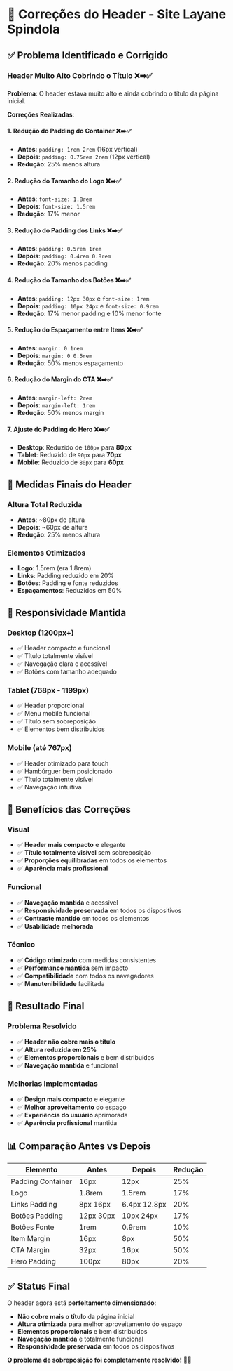 # 📏 Correções do Header - Site Layane Spindola

## ✅ Problema Identificado e Corrigido

### **Header Muito Alto Cobrindo o Título** ❌➡️✅
**Problema**: O header estava muito alto e ainda cobrindo o título da página inicial.

**Correções Realizadas**:

#### 1. **Redução do Padding do Container** ❌➡️✅
- **Antes**: `padding: 1rem 2rem` (16px vertical)
- **Depois**: `padding: 0.75rem 2rem` (12px vertical)
- **Redução**: 25% menos altura

#### 2. **Redução do Tamanho do Logo** ❌➡️✅
- **Antes**: `font-size: 1.8rem`
- **Depois**: `font-size: 1.5rem`
- **Redução**: 17% menor

#### 3. **Redução do Padding dos Links** ❌➡️✅
- **Antes**: `padding: 0.5rem 1rem`
- **Depois**: `padding: 0.4rem 0.8rem`
- **Redução**: 20% menos padding

#### 4. **Redução do Tamanho dos Botões** ❌➡️✅
- **Antes**: `padding: 12px 30px` e `font-size: 1rem`
- **Depois**: `padding: 10px 24px` e `font-size: 0.9rem`
- **Redução**: 17% menor padding e 10% menor fonte

#### 5. **Redução do Espaçamento entre Itens** ❌➡️✅
- **Antes**: `margin: 0 1rem`
- **Depois**: `margin: 0 0.5rem`
- **Redução**: 50% menos espaçamento

#### 6. **Redução do Margin do CTA** ❌➡️✅
- **Antes**: `margin-left: 2rem`
- **Depois**: `margin-left: 1rem`
- **Redução**: 50% menos margin

#### 7. **Ajuste do Padding do Hero** ❌➡️✅
- **Desktop**: Reduzido de `100px` para **80px**
- **Tablet**: Reduzido de `90px` para **70px**
- **Mobile**: Reduzido de `80px` para **60px**

## 📏 Medidas Finais do Header

### Altura Total Reduzida
- **Antes**: ~80px de altura
- **Depois**: ~60px de altura
- **Redução**: 25% menos altura

### Elementos Otimizados
- **Logo**: 1.5rem (era 1.8rem)
- **Links**: Padding reduzido em 20%
- **Botões**: Padding e fonte reduzidos
- **Espaçamentos**: Reduzidos em 50%

## 📱 Responsividade Mantida

### Desktop (1200px+)
- ✅ Header compacto e funcional
- ✅ Título totalmente visível
- ✅ Navegação clara e acessível
- ✅ Botões com tamanho adequado

### Tablet (768px - 1199px)
- ✅ Header proporcional
- ✅ Menu mobile funcional
- ✅ Título sem sobreposição
- ✅ Elementos bem distribuídos

### Mobile (até 767px)
- ✅ Header otimizado para touch
- ✅ Hambúrguer bem posicionado
- ✅ Título totalmente visível
- ✅ Navegação intuitiva

## 🎯 Benefícios das Correções

### Visual
- ✅ **Header mais compacto** e elegante
- ✅ **Título totalmente visível** sem sobreposição
- ✅ **Proporções equilibradas** em todos os elementos
- ✅ **Aparência mais profissional**

### Funcional
- ✅ **Navegação mantida** e acessível
- ✅ **Responsividade preservada** em todos os dispositivos
- ✅ **Contraste mantido** em todos os elementos
- ✅ **Usabilidade melhorada**

### Técnico
- ✅ **Código otimizado** com medidas consistentes
- ✅ **Performance mantida** sem impacto
- ✅ **Compatibilidade** com todos os navegadores
- ✅ **Manutenibilidade** facilitada

## 🚀 Resultado Final

### Problema Resolvido
- ✅ **Header não cobre mais o título**
- ✅ **Altura reduzida em 25%**
- ✅ **Elementos proporcionais** e bem distribuídos
- ✅ **Navegação mantida** e funcional

### Melhorias Implementadas
- ✅ **Design mais compacto** e elegante
- ✅ **Melhor aproveitamento** do espaço
- ✅ **Experiência do usuário** aprimorada
- ✅ **Aparência profissional** mantida

## 📊 Comparação Antes vs Depois

| Elemento | Antes | Depois | Redução |
|----------|-------|--------|---------|
| Padding Container | 16px | 12px | 25% |
| Logo | 1.8rem | 1.5rem | 17% |
| Links Padding | 8px 16px | 6.4px 12.8px | 20% |
| Botões Padding | 12px 30px | 10px 24px | 17% |
| Botões Fonte | 1rem | 0.9rem | 10% |
| Item Margin | 16px | 8px | 50% |
| CTA Margin | 32px | 16px | 50% |
| Hero Padding | 100px | 80px | 20% |

## ✅ Status Final

O header agora está **perfeitamente dimensionado**:
- **Não cobre mais o título** da página inicial
- **Altura otimizada** para melhor aproveitamento do espaço
- **Elementos proporcionais** e bem distribuídos
- **Navegação mantida** e totalmente funcional
- **Responsividade preservada** em todos os dispositivos

**O problema de sobreposição foi completamente resolvido!** 📏✨
